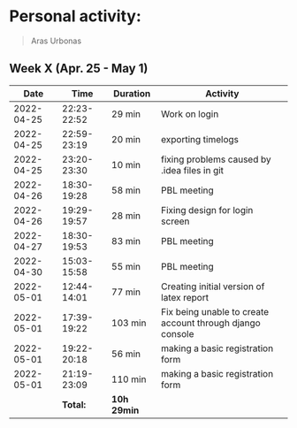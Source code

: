 # Personal activity:
> Aras Urbonas

## Week X (Apr. 25 - May 1)

| **Date**  | **Time**      | **Duration**  | **Activity** |
| --------  | ------------- | ------------  | ------------ |
| 2022-04-25 | 22:23-22:52 | 29 min | Work on login |
| 2022-04-25 | 22:59-23:19 | 20 min | exporting timelogs |
| 2022-04-25 | 23:20-23:30 | 10 min | fixing problems caused by .idea files in git |
| 2022-04-26 | 18:30-19:28 | 58 min | PBL meeting |
| 2022-04-26 | 19:29-19:57 | 28 min | Fixing design for login screen |
| 2022-04-27 | 18:30-19:53 | 83 min | PBL meeting |
| 2022-04-30 | 15:03-15:58 | 55 min | PBL meeting |
| 2022-05-01 | 12:44-14:01 | 77 min | Creating initial version of latex report |
| 2022-05-01 | 17:39-19:22 | 103 min | Fix being unable to create account through django console |
| 2022-05-01 | 19:22-20:18 | 56 min | making a basic registration form |
| 2022-05-01 | 21:19-23:09 | 110 min | making a basic registration form |
|  | **Total:** | **10h 29min** | |